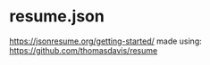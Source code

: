# resume.json
https://jsonresume.org/getting-started/
made using: https://github.com/thomasdavis/resume
